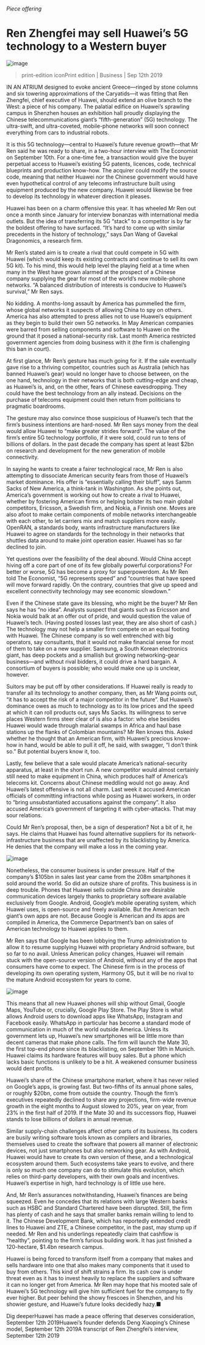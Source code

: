 ###### Piece offering
# Ren Zhengfei may sell Huawei’s 5G technology to a Western buyer 
![image](images/20190914_wbd002.jpg) 
> print-edition iconPrint edition | Business | Sep 12th 2019 
IN AN ATRIUM designed to evoke ancient Greece—ringed by stone columns and six towering approximations of the Caryatids—it was fitting that Ren Zhengfei, chief executive of Huawei, should extend an olive branch to the West: a piece of his company. The palatial edifice on Huawei’s sprawling campus in Shenzhen houses an exhibition hall proudly displaying the Chinese telecommunications giant’s “fifth-generation” (5G) technology. The ultra-swift, and ultra-coveted, mobile-phone networks will soon connect everything from cars to industrial robots. 
It is this 5G technology—central to Huawei’s future revenue growth—that Mr Ren said he was ready to share, in a two-hour interview with The Economist on September 10th. For a one-time fee, a transaction would give the buyer perpetual access to Huawei’s existing 5G patents, licences, code, technical blueprints and production know-how. The acquirer could modify the source code, meaning that neither Huawei nor the Chinese government would have even hypothetical control of any telecoms infrastructure built using equipment produced by the new company. Huawei would likewise be free to develop its technology in whatever direction it pleases. 
Huawei has been on a charm offensive this year. It has wheeled Mr Ren out once a month since January for interview bonanzas with international media outlets. But the idea of transferring its 5G “stack” to a competitor is by far the boldest offering to have surfaced. “It’s hard to come up with similar precedents in the history of technology,” says Dan Wang of Gavekal Dragonomics, a research firm. 
Mr Ren’s stated aim is to create a rival that could compete in 5G with Huawei (which would keep its existing contracts and continue to sell its own 5G kit). To his mind, this would help level the playing field at a time when many in the West have grown alarmed at the prospect of a Chinese company supplying the gear for most of the world’s new mobile-phone networks. “A balanced distribution of interests is conducive to Huawei’s survival,” Mr Ren says. 
No kidding. A months-long assault by America has pummelled the firm, whose global networks it suspects of allowing China to spy on others. America has also attempted to press allies not to use Huawei’s equipment as they begin to build their own 5G networks. In May American companies were barred from selling components and software to Huawei on the ground that it posed a national-security risk. Last month America restricted government agencies from doing business with it (the firm is challenging this ban in court). 
At first glance, Mr Ren’s gesture has much going for it. If the sale eventually gave rise to a thriving competitor, countries such as Australia (which has banned Huawei’s gear) would no longer have to choose between, on the one hand, technology in their networks that is both cutting-edge and cheap, as Huawei’s is, and, on the other, fears of Chinese eavesdropping. They could have the best technology from an ally instead. Decisions on the purchase of telecoms equipment could then return from politicians to pragmatic boardrooms. 
The gesture may also convince those suspicious of Huawei’s tech that the firm’s business intentions are hard-nosed. Mr Ren says money from the deal would allow Huawei to “make greater strides forward”. The value of the firm’s entire 5G technology portfolio, if it were sold, could run to tens of billions of dollars. In the past decade the company has spent at least $2bn on research and development for the new generation of mobile connectivity. 
In saying he wants to create a fairer technological race, Mr Ren is also attempting to dissociate American security fears from those of Huawei’s market dominance. His offer is “essentially calling their bluff”, says Samm Sacks of New America, a think-tank in Washington. As she points out, America’s government is working out how to create a rival to Huawei, whether by fostering American firms or helping bolster its two main global competitors, Ericsson, a Swedish firm, and Nokia, a Finnish one. Moves are also afoot to make certain components of mobile networks interchangeable with each other, to let carriers mix and match suppliers more easily. OpenRAN, a standards body, wants infrastructure manufacturers like Huawei to agree on standards for the technology in their networks that shuttles data around to make joint operation easier. Huawei has so far declined to join. 
Yet questions over the feasibility of the deal abound. Would China accept hiving off a core part of one of its few globally powerful corporations? For better or worse, 5G has become a proxy for superpowerdom. As Mr Ren told The Economist, “5G represents speed” and “countries that have speed will move forward rapidly. On the contrary, countries that give up speed and excellent connectivity technology may see economic slowdown.” 
Even if the Chinese state gave its blessing, who might be the buyer? Mr Ren says he has “no idea”. Analysts suspect that giants such as Ericsson and Nokia would balk at an offer out of pride, and would question the value of Huawei’s tech. (Having posted losses last year, they are also short of cash.) The technology may not help a smaller firm compete on an equal footing with Huawei. The Chinese company is so well entrenched with big operators, say consultants, that it would not make financial sense for most of them to take on a new supplier. Samsung, a South Korean electronics giant, has deep pockets and a smallish but growing networking-gear business—and without rival bidders, it could drive a hard bargain. A consortium of buyers is possible; who would make one up is unclear, however. 
Suitors may be put off by other considerations. If Huawei really is ready to transfer all its technology to another company, then, as Mr Wang points out, “it has to accept the risk of a major competitor in the future”. But Huawei’s dominance owes as much to technology as to its low prices and the speed at which it can roll products out, says Ms Sacks. Its willingness to serve places Western firms steer clear of is also a factor: who else besides Huawei would wade through malarial swamps in Africa and haul base stations up the flanks of Colombian mountains? Mr Ren knows this. Asked whether he thought that an American firm, with Huawei’s precious know-how in hand, would be able to pull it off, he said, with swagger, “I don’t think so.” But potential buyers know it, too. 
Lastly, few believe that a sale would placate America’s national-security apparatus, at least in the short run. A new competitor would almost certainly still need to make equipment in China, which produces half of America’s telecoms kit. Concerns about Chinese meddling would not go away. And Huawei’s latest offensive is not all charm. Last week it accused American officials of committing infractions while posing as Huawei workers, in order to “bring unsubstantiated accusations against the company”. It also accused America’s government of targeting it with cyber-attacks. That may sour relations. 
Could Mr Ren’s proposal, then, be a sign of desperation? Not a bit of it, he says. He claims that Huawei has found alternative suppliers for its network-infrastructure business that are unaffected by its blacklisting by America. He denies that the company will make a loss in the coming year. 
![image](images/20190914_wbc722.png) 
Nonetheless, the consumer business is under pressure. Half of the company’s $105bn in sales last year came from the 208m smartphones it sold around the world. So did an outsize share of profits. This business is in deep trouble. Phones that Huawei sells outside China are desirable communication devices largely thanks to proprietary software available exclusively from Google. Android, Google’s mobile operating system, which Huawei uses, is open-source and freely available. But the American tech giant’s own apps are not. Because Google is American and its apps are compiled in America, the Commerce Department’s ban on sales of American technology to Huawei applies to them. 
Mr Ren says that Google has been lobbying the Trump administration to allow it to resume supplying Huawei with proprietary Android software, but so far to no avail. Unless American policy changes, Huawei will remain stuck with the open-source version of Android, without any of the apps that consumers have come to expect. The Chinese firm is in the process of developing its own operating system, Harmony OS, but it will be no rival to the mature Android ecosystem for years to come. 
![image](images/20190914_wbc723.png) 
This means that all new Huawei phones will ship without Gmail, Google Maps, YouTube or, crucially, Google Play Store. The Play Store is what allows Android users to download apps like WhatsApp, Instagram and Facebook easily. WhatsApp in particular has become a standard mode of communication in much of the world outside America. Unless its government lets up, Huawei’s new smartphones will be little more than decent cameras that make phone calls. The firm will launch the Mate 30, the first top-end phone since its blacklisting, on September 19th in Munich. Huawei claims its hardware features will buoy sales. But a phone which lacks basic functions is unlikely to be a hit. A weakened consumer business would dent profits. 
Huawei’s share of the Chinese smartphone market, where it has never relied on Google’s apps, is growing fast. But two-fifths of its annual phone sales, or roughly $20bn, come from outside the country. Though the firm’s executives repeatedly declined to share any projections, firm-wide revenue growth in the eight months to August slowed to 20%, year on year, from 23% in the first half of 2019. If the Mate 30 and its successors flop, Huawei stands to lose billions of dollars in annual revenue. 
Similar supply-chain challenges affect other parts of its business. Its coders are busily writing software tools known as compilers and libraries, themselves used to create the software that powers all manner of electronic devices, not just smartphones but also networking gear. As with Android, Huawei would have to create its own version of these, and a technological ecosystem around them. Such ecosystems take years to evolve, and there is only so much one company can do to stimulate this evolution, which relies on third-party developers, with their own goals and incentives. Huawei’s expertise in high, hard technology is of little use here. 
And, Mr Ren’s assurances notwithstanding, Huawei’s finances are being squeezed. Even he concedes that its relations with large Western banks such as HSBC and Standard Chartered have been disrupted. Still, the firm has plenty of cash and he says that smaller banks remain willing to lend to it. The Chinese Development Bank, which has reportedly extended credit lines to Huawei and ZTE, a Chinese competitor, in the past, may stump up if needed. Mr Ren and his underlings repeatedly claim that cashflow is “healthy”, pointing to the firm’s furious building work. It has just finished a 120-hectare, $1.4bn research campus. 
Huawei is being forced to transform itself from a company that makes and sells hardware into one that also makes many components that it used to buy from others. This kind of shift strains a firm. Its cash cow is under threat even as it has to invest heavily to replace the suppliers and software it can no longer get from America. Mr Ren may hope that his mooted sale of Huawei’s 5G technology will give him sufficient fuel for the company to fly ever higher. But peer behind the showy frescoes in Shenzhen, and his showier gesture, and Huawei’s future looks decidedly hazy.■ 
Dig deeperHuawei has made a peace offering that deserves consideration, September 12th 2019Huawei’s founder defends Deng Xiaoping’s Chinese model, September 12th 2019A transcript of Ren Zhengfei’s interview, September 12th 2019 

